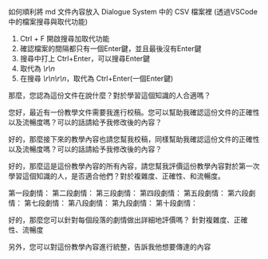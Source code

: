 如何順利將 md 文件內容放入 Dialogue System 中的 CSV 檔案裡 (透過VSCode中的檔案搜尋與取代功能)
1. Ctrl + F 開啟搜尋加取代功能
2. 確認檔案的間隔都只有一個Enter鍵，並且最後沒有Enter鍵
3. 搜尋中打上 Ctrl+Enter，可以搜尋Enter鍵
4. 取代為 *\r\n*
5. 在搜尋 *\r\n\r\n*，取代為 Ctrl+Enter(一個Enter鍵)

那麼，您認為這份文件在說什麼？對於學習這個知識的人合適嗎？

您好，最近有一份教學文件需要我進行校稿。您可以幫助我確認這份文件的正確性以及流暢度嗎？可以的話請給予我修改後的內容？

好的，那麼接下來的教學內容也請您幫我校稿，同樣幫助我確認這份文件的正確性以及流暢度嗎？可以的話請給予我修改後的內容？


好的，那麼這是這份教學內容的所有內容，請您幫我評價這份教學內容對於第一次學習這個知識的人，是否適合他們？對於複雜度、正確性、和流暢度。

第一段劇情：
第二段劇情：
第三段劇情：
第四段劇情：
第五段劇情：
第六段劇情：
第七段劇情：
第八段劇情：
第九段劇情：
第十段劇情：

好的，那麼您可以針對每個段落的劇情做出詳細地評價嗎？
針對複雜度、正確性、流暢度


另外，您可以對這份教學內容進行統整，告訴我他想要傳達的內容
